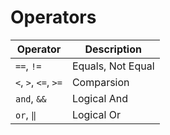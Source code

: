 # Operators

| Operator | Description |
| -------- | ----------- |
| `==`, `!=` | Equals, Not Equal |
| `<`, `>`, `<=`, `>=` | Comparsion |
| `and`, `&&` | Logical And |
| `or`, `‖` | Logical Or |